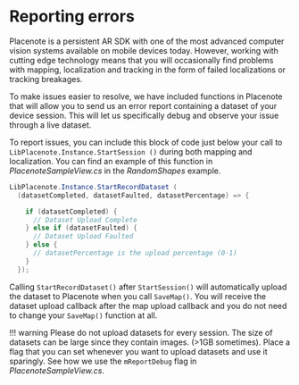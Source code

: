 # Reporting errors
Placenote is a persistent AR SDK with one of the most advanced computer vision systems available on mobile devices today. However, working with cutting edge technology means that you will occasionally find problems with mapping, localization and tracking in the form of failed localizations or tracking breakages.

To make issues easier to resolve, we have included functions in Placenote that will allow you to send us an error report containing a dataset of your device session. This will let us specifically debug and observe your issue through a live dataset.

To report issues, you can include this block of code just below your call to `LibPlacenote.Instance.StartSession ()` during both mapping and localization. You can find an example of this function in *PlacenoteSampleView.cs* in the *RandomShapes* example.

``` csharp
LibPlacenote.Instance.StartRecordDataset (
  (datasetCompleted, datasetFaulted, datasetPercentage) => {

    if (datasetCompleted) {
      // Dataset Upload Complete
    } else if (datasetFaulted) {
      // Dataset Upload Faulted
    } else {
      // datasetPercentage is the upload percentage (0-1)
    }
  });
```

Calling `StartRecordDataset()` after `StartSession()` will automatically upload the dataset to Placenote when you call `SaveMap()`. You will receive the dataset upload callback after the map upload callback and you do not need to change your `SaveMap()` function at all.

!!! warning
    Please do not upload datasets for every session. The size of datasets can be large since they contain images. (>1GB sometimes). Place a flag that you can set whenever you want to upload datasets and use it sparingly. See how we use the `mReportDebug` flag in *PlacenoteSampleView.cs*.
